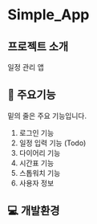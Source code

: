 # Simple_App

## 프로젝트 소개   
일정 관리 앱

## 📌 주요기능
밑의 줄은 주요 기능입니다.
   1. 로그인 기능
   2. 일정 입력 기능 (Todo)
   3. 다이어리 기능
   4. 시간표 기능
   5. 스톱워치 기능
   6. 사용자 정보   

## 💻 개발환경   
